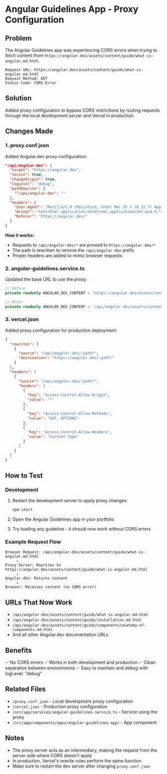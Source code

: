 # Angular Guidelines App - Proxy Configuration

## Problem
The Angular Guidelines app was experiencing CORS errors when trying to fetch content from `https://angular.dev/assets/content/guide/what-is-angular.md.html`.

```
Request URL: https://angular.dev/assets/content/guide/what-is-angular.md.html
Request Method: GET
Status Code: CORS Error
```

## Solution
Added proxy configuration to bypass CORS restrictions by routing requests through the local development server and Vercel in production.

## Changes Made

### 1. proxy.conf.json
Added Angular.dev proxy configuration:

```json
"/api/angular-dev": {
  "target": "https://angular.dev",
  "secure": true,
  "changeOrigin": true,
  "logLevel": "debug",
  "pathRewrite": {
    "^/api/angular-dev": ""
  },
  "headers": {
    "User-Agent": "Mozilla/5.0 (Macintosh; Intel Mac OS X 10_15_7) AppleWebKit/537.36 (KHTML, like Gecko) Chrome/120.0.0.0 Safari/537.36",
    "Accept": "text/html,application/xhtml+xml,application/xml;q=0.9,*/*;q=0.8",
    "Referer": "https://angular.dev/"
  }
}
```

**How it works:**
- Requests to `/api/angular-dev/*` are proxied to `https://angular.dev/*`
- The path is rewritten to remove the `/api/angular-dev` prefix
- Proper headers are added to mimic browser requests

### 2. angular-guidelines.service.ts
Updated the base URL to use the proxy:

```typescript
// Before
private readonly ANGULAR_DEV_CONTENT = 'https://angular.dev/assets/content';

// After
private readonly ANGULAR_DEV_CONTENT = '/api/angular-dev/assets/content';
```

### 3. vercel.json
Added proxy configuration for production deployment:

```json
{
  "rewrites": [
    {
      "source": "/api/angular-dev/:path*",
      "destination": "https://angular.dev/:path*"
    }
  ],
  "headers": [
    {
      "source": "/api/angular-dev/:path*",
      "headers": [
        {
          "key": "Access-Control-Allow-Origin",
          "value": "*"
        },
        {
          "key": "Access-Control-Allow-Methods",
          "value": "GET, OPTIONS"
        },
        {
          "key": "Access-Control-Allow-Headers",
          "value": "Content-Type"
        }
      ]
    }
  ]
}
```

## How to Test

### Development
1. Restart the development server to apply proxy changes:
   ```bash
   npm start
   ```

2. Open the Angular Guidelines app in your portfolio

3. Try loading any guideline - it should now work without CORS errors

### Example Request Flow
```
Browser Request: /api/angular-dev/assets/content/guide/what-is-angular.md.html
     ↓
Proxy Server: Rewrites to https://angular.dev/assets/content/guide/what-is-angular.md.html
     ↓
Angular.dev: Returns content
     ↓
Browser: Receives content (no CORS error)
```

## URLs That Now Work
- `/api/angular-dev/assets/content/guide/what-is-angular.md.html`
- `/api/angular-dev/assets/content/guide/installation.md.html`
- `/api/angular-dev/assets/content/guide/components/anatomy-of-components.md.html`
- And all other Angular.dev documentation URLs

## Benefits
✅ No CORS errors
✅ Works in both development and production
✅ Clean separation between environments
✅ Easy to maintain and debug with logLevel: "debug"

## Related Files
- `/proxy.conf.json` - Local development proxy configuration
- `/vercel.json` - Production proxy configuration
- `/src/app/services/angular-guidelines.service.ts` - Service using the proxy
- `/src/app/components/apps/angular-guidelines-app/` - App component

## Notes
- The proxy server acts as an intermediary, making the request from the server side where CORS doesn't apply
- In production, Vercel's rewrite rules perform the same function
- Make sure to restart the dev server after changing `proxy.conf.json`

